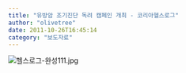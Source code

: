 ```yaml
---
title: "유방암 조기진단 독려 캠페인 개최 - 코리아헬스로그"
author: "olivetree"
date: 2011-10-26T16:45:14
category: "보도자료"
---
```


![헬스로그-완성111.jpg](/files/attach/images/2884/239/012/daaf51d03866b98081b909609a47e926.jpg)
